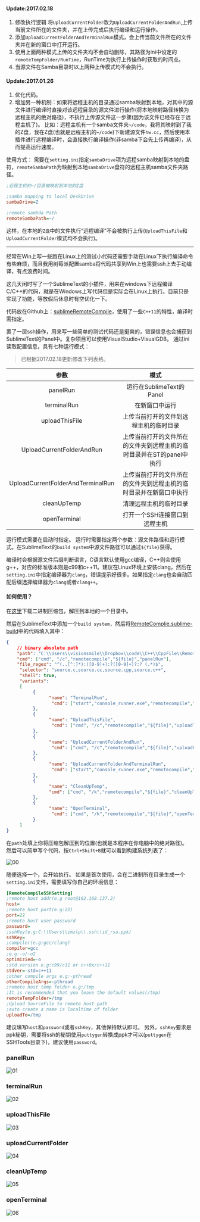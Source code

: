 #### Update:2017.02.18
1. 修改执行逻辑
将`UploadCurrentFolder`改为`UploadCurrentFolderAndRun`,上传当前文件所在的文件夹，并在上传完成后执行编译和运行操作。
2. 添加`UploadCurrentFolderAndTerminalRun`模式，会上传当前文件所在的文件夹并在新的窗口中打开运行。
3. 使用上面两种模式上传的文件夹均不会自动删除，其路径为ini中设定的`remoteTempFolder/RunTime`，RunTime为执行上传操作时获取的时间点。
4. 当源文件在Samba目录时以上两种上传模式均不会执行。

#### Update:2017.01.26
1. 优化代码。
2. 增加另一种机制：如果将远程主机的目录通过samba映射到本地，对其中的源文件进行编译时直接对该远程目录的源文件进行操作(将本地映射路径转换为远程主机的绝对路径)，不执行上传源文件这一步骤(因为该文件已经存在于远程主机了)。
比如：远程主机有一个samba文件夹`~/code`，我将其映射到了我的Z盘，我在Z盘(也就是远程主机的`~/code`)下新建源文件`hw.cc`，然后使用本插件进行远程编译时，会直接执行编译操作(非samba下会先上传再编译)，从而提高运行速度。

使用方式：
需要在`setting.ini`指定`sambaDrive`项为远程samba映射到本地的盘符，`remoteSambaPath`为映射到本地`sambaDrive`盘符的远程主机samba文件夹路径。

```ini
;远程主机的~/目录被映射到本地的Z盘

;samba mapping to local DeskDrive
sambaDrive=Z

;remote sambda Path
remoteSambaPath=~/
```

这样，在本地的`Z盘`中的文件执行“远程编译”不会被执行上传(`UploadThisFile`和`UploadCurrentFolder`模式均不会执行)。

---------

经常在Win上写一些跑在Linux上的测试小代码还需要手动在Linux下执行编译命令有些麻烦，而且我用树莓派配置samba将代码共享到Win上也需要ssh上去手动编译，有点浪费时间。

这几天闲时写了一个SublimeText的小插件，用来在windows下远程编译C/C++的代码，就是在Windows上写代码但是实际会在Linux上执行。目前只是实现了功能，等放假后休息时有空优化一下。

代码放在Github上：[sublimeRemoteCompile](https://github.com/hxhb/sublimeRemoteCompile)，使用了一些`C++11`的特性，编译时需指定。

裹了一层ssh操作，用来写一些简单的测试代码还是挺爽的，错误信息也会捕获到SublimeText的Panel中。复杂项目可以使用VisualStudio+VisualGDB。
通过ini读取配置信息，具有七种运行模式：
>已根据2017.02.18更新修改下列表格。

| 参数                  | 模式                        |
| :-----------------: | :-----------------------: |
| panelRun            | 运行在SublimeText的Panel      |
| terminalRun         | 在新窗口中运行                   |
| uploadThisFile      | 上传当前打开的文件到远程主机的临时目录       |
| UploadCurrentFolderAndRun | 上传当前打开的文件所在的文件夹到远程主机的临时目录并在ST的panel中执行 |
| UploadCurrentFolderAndTerminalRun | 上传当前打开的文件所在的文件夹到远程主机的临时目录并在新窗口中执行 |
| cleanUpTemp         | 清理远程主机的临时目录               |
| openTerminal        | 打开一个SSH连接窗口到远程主机          |

运行模式需要在启动时指定。
运行时需要指定两个参数：源文件路径和运行模式。在SublimeText的`build system`中源文件路径可以通过`${file}`获得。

编译时会根据源文件后缀判断语言，C语言默认使用gcc编译，C++则会使用g++，对应的标准版本则是c99和c++11。建议在Linux环境上安装clang，然后在`setting.ini`中指定编译器为`clang`，错误提示好很多。如果指定`clang`也会自动匹配后缀选择编译器为`clang`或者`clang++`。
#### 如何使用？

在[这里](https://github.com/hxhb/sublimeRemoteCompile/releases)下载二进制压缩包，解压到本地的一个目录中。

然后在SublimeText中添加一个`build system`，然后将[RemoteComplie.sublime-build](https://github.com/hxhb/sublimeRemoteCompile/blob/master/RemoteComplie.sublime-build)中的代码填入其中：

```json
{
    // binary absolute path
    "path": "C:\\Users\\visionsmile\\Dropbox\\code\\C++\\CppFile\\RemoteCompile\\binary",
    "cmd": ["cmd", "/c","remotecompile","${file}","panelRun"],
    "file_regex": "^(..[^:]*):([0-9]+):?([0-9]+)?:? (.*)$",
     "selector": "source.c,source.cc,source.cpp,source.c++",
     "shell": true,
     "variants":
     [
          {
                "name": "TerminalRun",
                 "cmd": ["start","console_runner.exe","remotecompile","${file}","terminalRun"]
          },
          {
                "name": "UploadThisFile",
                 "cmd": ["cmd", "/c","remotecompile","${file}","uploadThisFile"]
          },
          {
                "name": "UploadCurrentFolderAndRun",
                 "cmd": ["cmd", "/c","remotecompile","${file}","uploadCurrentFolderAndRun"]
          },
          {
                "name": "UploadCurrentFolderAndTerminalRun",
                 "cmd": ["start","console_runner.exe","remotecompile","${file}","uploadCurrentFolderAndTerminalRun"]
          },
          {
                "name": "CleanUpTemp",
                "cmd": ["cmd", "/k","remotecompile","${file}","cleanUpTemp"]
          },
          {
                "name": "OpenTerminal",
                 "cmd": ["cmd", "/k","remotecompile","${file}","openTerminal"]
          }
     ]
}
```

在`path`处填上你将压缩包解压到的位置(也就是本程序在你电脑中的绝对路径)。
然后可以简单写个代码，按`Ctrl+Shift+B`就可以看到构建系统列表了：

![00](http://7xilo9.com1.z0.glb.clouddn.com/blog-images/sublimeTextRemoteCompilePlugins/00.png)

随便选择一个，会开始执行。
如果是首次使用，会在二进制所在目录生成一个`setting.ini`文件，需要填写你自己的环境信息：

```ini
[RemoteCompileSSHSetting]
;remote host addr(e.g root@192.168.137.2)
host=
;remote host port(e.g:22)
port=22
;remote host user password
password=
;sshKey(e.g:C:\\Users\\imzlp\\.ssh\\id_rsa.ppk)
sshKey=
;compiler(e.g:gcc/clang)
compiler=gcc
;e.g:-o/-o2
optimizied=-o
;std version e.g:c99/c11 or c++0x/c++11
stdver=-std=c++11
;other compile args e.g:-pthread
otherCompileArgs=-pthread
;remote host temp folder e.g:/tmp
;It is recommended that you leave the default values(/tmp)
remoteTempFolder=/tmp
;Upload SourceFile to remote host path
;auto create a name is localtime of folder
uploadTo=/tmp
```

建议填写`host`和`password`或者`sshKey`，其他保持默认即可。
另外，`sshKey`要求是ppk秘钥，需要将ssh的秘钥使用`puttygen`转换成ppk才可以(`puttygen`在SSHTools目录下)，建议使用`password`。

### panelRun
![01](http://7xilo9.com1.z0.glb.clouddn.com/blog-images/sublimeTextRemoteCompilePlugins/01.png)
### terminalRun
![02](http://7xilo9.com1.z0.glb.clouddn.com/blog-images/sublimeTextRemoteCompilePlugins/02.png)
### uploadThisFile
![03](http://7xilo9.com1.z0.glb.clouddn.com/blog-images/sublimeTextRemoteCompilePlugins/03.png)
### uploadCurrentFolder
![04](http://7xilo9.com1.z0.glb.clouddn.com/blog-images/sublimeTextRemoteCompilePlugins/04.png)
### cleanUpTemp
![05](http://7xilo9.com1.z0.glb.clouddn.com/blog-images/sublimeTextRemoteCompilePlugins/05.png)
### openTerminal
![06](http://7xilo9.com1.z0.glb.clouddn.com/blog-images/sublimeTextRemoteCompilePlugins/06.png)
